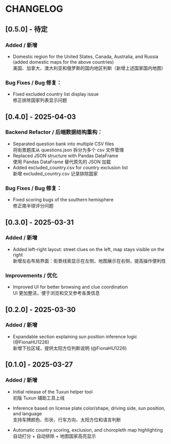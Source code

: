 # CHANGELOG

## [0.5.0] - 待定
### Added / 新增
- Domestic region for the United States, Canada, Australia, and Russia (added domestic maps for the above countries)  
  美国、加拿大、澳大利亚和俄罗斯的国内地区判断（新增上述国家国内地图）
### Bug Fixes / Bug 修复：
- Fixed excluded country list display issue  
  修正排除国家列表显示问题

## [0.4.0] - 2025-04-03
### Backend Refactor / 后端数据结构重构：
- Separated question bank into multiple CSV files  
  将街景题库从 questions.json 拆分为多个 csv 文件管理
- Replaced JSON structure with Pandas DataFrame  
  使用 Pandas DataFrame 替代原先的 JSON 加载
- Added excluded_country.csv for country exclusion list  
  新增 excluded_country.csv 记录排除国家
### Bug Fixes / Bug 修复：
- Fixed scoring bugs of the southern hemisphere  
  修正南半球评分问题  

## [0.3.0] - 2025-03-31
### Added / 新增
- Added left-right layout: street clues on the left, map stays visible on the right  
  新增左右布局界面：街景线索显示在左侧，地图展示在右侧，提高操作便利性

### Improvements / 优化
- Improved UI for better browsing and clue coordination  
  UI 更加整洁，便于浏览和交叉参考各类信息

## [0.2.0] - 2025-03-30
### Added / 新增
- Expandable section explaining sun position inference logic (@FionaHU1226)  
  新增下拉区域，提供太阳方位判断说明 (@FionaHU1226)

## [0.1.0] - 2025-03-27
### Added / 新增
- Initial release of the Tuxun helper tool  
  初版 Tuxun 辅助工具上线

- Inference based on license plate color/shape, driving side, sun position, and language  
  支持车牌颜色、形状、行车方向、太阳方位和语言判断

- Automatic country scoring, exclusion, and choropleth map highlighting  
  自动打分 + 自动排除 + 地图国家高亮显示
